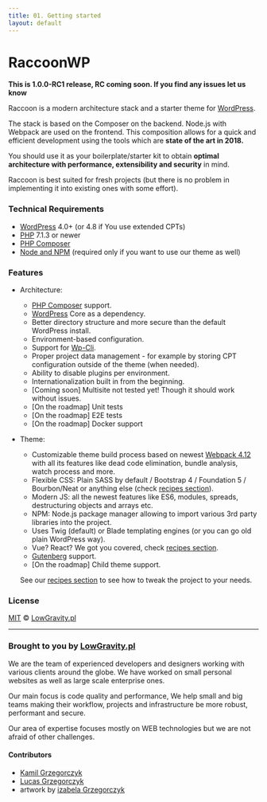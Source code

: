 ```yaml
---
title: 01. Getting started
layout: default
---
```


# RaccoonWP
**This is 1.0.0-RC1 release, RC coming soon. If you find any issues let us know**

Raccoon is a modern architecture stack and a starter theme for [WordPress](https://wordpress.org/). 

The stack is based on the Composer on the backend. Node.js with Webpack are used on the frontend. 
This composition allows for a quick and efficient development using the tools which are **state of the art in 2018.**  

You should use it as your boilerplate/starter kit to obtain **optimal architecture with performance, extensibility and security** in mind.

Raccoon is best suited for fresh projects (but there is no problem in implementing it into existing ones with some effort).

### Technical Requirements
- [WordPress](https://wordpress.org/) 4.0+ (or 4.8 if You use extended CPTs) 
- [PHP](https://secure.php.net/) 7.1.3 or newer
- [PHP Composer](https://getcomposer.org/)
- [Node and NPM](https://nodejs.org/) (required only if you want to use our theme as well)

### Features
- Architecture:
    - [PHP Composer](https://getcomposer.org/) support.
    - [WordPress](https://wordpress.org/) Core as a dependency.
    - Better directory structure and more secure than the default WordPress install.
    - Environment-based configuration.
    - Support for [Wp-Cli](https://wp-cli.org/).
    - Proper project data management - for example by storing CPT configuration outside of the theme (when needed).
    - Ability to disable plugins per environment. 
    - Internationalization built in from the beginning.
    - [Coming soon] Multisite not tested yet! Though it should work without issues.
    - [On the roadmap] Unit tests
    - [On the roadmap] E2E tests
    - [On the roadmap] Docker support
- Theme:
    - Customizable theme build process based on newest [Webpack 4.12](https://webpack.js.org/) with all its features
    like dead code elimination, bundle analysis, watch process and more.
    - Flexible CSS: Plain SASS by default / Bootstrap 4 / Foundation 5 / Bourbon/Neat or anything else (check [recipes section](/recipes)).
    - Modern JS: all the newest features like ES6, modules, spreads, destructuring objects and arrays etc.
    - NPM: Node.js package manager allowing to import various 3rd party libraries into the project.
    - Uses Twig (default) or Blade templating engines (or you can go old plain WordPress way).
    - Vue? React? We got you covered, check [recipes section](/recipes).
    - [Gutenberg](https://wordpress.org/gutenberg/) support. 
    - [On the roadmap] Child theme support.
    
    See our [recipes section](/recipes) to see how to tweak the project to your needs.


### License
[MIT](LICENSE.md) © [LowGravity.pl](https://lowgravity.pl)

----
### Brought to you by [LowGravity.pl](https://lowgravity.pl)
We are the team of experienced developers and designers working with various clients around the globe. We have worked
on small personal websites as well as large scale enterprise ones. 

Our main focus is code quality and performance, We help small and big teams making their workflow, projects and
infrastructure be more robust, performant and secure. 

Our area of expertise focuses mostly on WEB technologies but we are not afraid of other challenges.

#### Contributors
- [Kamil Grzegorczyk](https://kamilgrzegorczyk.com)
- [Lucas Grzegorczyk](https://github.com/furai)
- artwork by [izabela Grzegorczyk](https://www.behance.net/IzaGrzegorczyk)